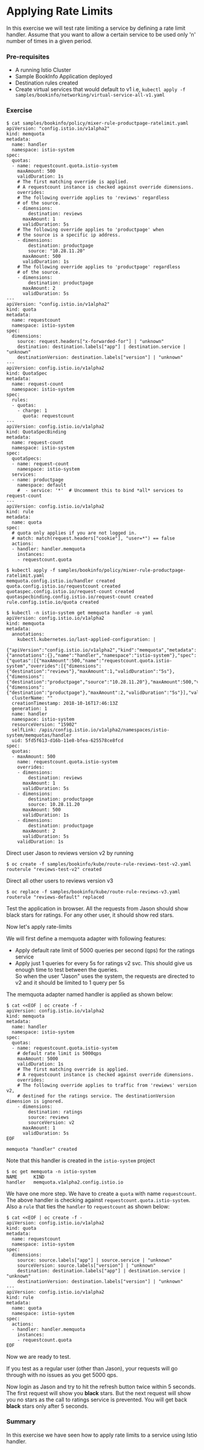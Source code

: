 # Applying Rate Limits

In this exercise we will test rate limiting a service by defining a rate limit handler. Assume that you want to allow a certain service to be used only 'n' number of times in a given period. 

### Pre-requisites
* A running Istio Cluster
* Sample BookInfo Application deployed
* Destination rules created
* Create virtual services that would default to v1 i.e, `kubectl apply -f samples/bookinfo/networking/virtual-service-all-v1.yaml`

### Exercise


```
$ cat samples/bookinfo/policy/mixer-rule-productpage-ratelimit.yaml
apiVersion: "config.istio.io/v1alpha2"
kind: memquota
metadata:
  name: handler
  namespace: istio-system
spec:
  quotas:
  - name: requestcount.quota.istio-system
    maxAmount: 500
    validDuration: 1s
    # The first matching override is applied.
    # A requestcount instance is checked against override dimensions.
    overrides:
    # The following override applies to 'reviews' regardless
    # of the source.
    - dimensions:
        destination: reviews
      maxAmount: 1
      validDuration: 5s
    # The following override applies to 'productpage' when
    # the source is a specific ip address.
    - dimensions:
        destination: productpage
        source: "10.28.11.20"
      maxAmount: 500
      validDuration: 1s
    # The following override applies to 'productpage' regardless
    # of the source.
    - dimensions:
        destination: productpage
      maxAmount: 2
      validDuration: 5s
---
apiVersion: "config.istio.io/v1alpha2"
kind: quota
metadata:
  name: requestcount
  namespace: istio-system
spec:
  dimensions:
    source: request.headers["x-forwarded-for"] | "unknown"
    destination: destination.labels["app"] | destination.service | "unknown"
    destinationVersion: destination.labels["version"] | "unknown"
---
apiVersion: config.istio.io/v1alpha2
kind: QuotaSpec
metadata:
  name: request-count
  namespace: istio-system
spec:
  rules:
  - quotas:
    - charge: 1
      quota: requestcount
---
apiVersion: config.istio.io/v1alpha2
kind: QuotaSpecBinding
metadata:
  name: request-count
  namespace: istio-system
spec:
  quotaSpecs:
  - name: request-count
    namespace: istio-system
  services:
  - name: productpage
    namespace: default
    #  - service: '*'  # Uncomment this to bind *all* services to request-count
---
apiVersion: config.istio.io/v1alpha2
kind: rule
metadata:
  name: quota
spec:
  # quota only applies if you are not logged in.
  # match: match(request.headers["cookie"], "user=*") == false
  actions:
  - handler: handler.memquota
    instances:
    - requestcount.quota
```


```
$ kubectl apply -f samples/bookinfo/policy/mixer-rule-productpage-ratelimit.yaml
memquota.config.istio.io/handler created
quota.config.istio.io/requestcount created
quotaspec.config.istio.io/request-count created
quotaspecbinding.config.istio.io/request-count created
rule.config.istio.io/quota created
```


```
$ kubectl -n istio-system get memquota handler -o yaml
apiVersion: config.istio.io/v1alpha2
kind: memquota
metadata:
  annotations:
    kubectl.kubernetes.io/last-applied-configuration: |
      {"apiVersion":"config.istio.io/v1alpha2","kind":"memquota","metadata":{"annotations":{},"name":"handler","namespace":"istio-system"},"spec":{"quotas":[{"maxAmount":500,"name":"requestcount.quota.istio-system","overrides":[{"dimensions":{"destination":"reviews"},"maxAmount":1,"validDuration":"5s"},{"dimensions":{"destination":"productpage","source":"10.28.11.20"},"maxAmount":500,"validDuration":"1s"},{"dimensions":{"destination":"productpage"},"maxAmount":2,"validDuration":"5s"}],"validDuration":"1s"}]}}
  clusterName: ""
  creationTimestamp: 2018-10-16T17:46:13Z
  generation: 1
  name: handler
  namespace: istio-system
  resourceVersion: "15902"
  selfLink: /apis/config.istio.io/v1alpha2/namespaces/istio-system/memquotas/handler
  uid: 5fd5f613-d16b-11e8-bfea-625578ce8fcd
spec:
  quotas:
  - maxAmount: 500
    name: requestcount.quota.istio-system
    overrides:
    - dimensions:
        destination: reviews
      maxAmount: 1
      validDuration: 5s
    - dimensions:
        destination: productpage
        source: 10.28.11.20
      maxAmount: 500
      validDuration: 1s
    - dimensions:
        destination: productpage
      maxAmount: 2
      validDuration: 5s
    validDuration: 1s
```



Direct user Jason to reviews version v2 by running

```
$ oc create -f samples/bookinfo/kube/route-rule-reviews-test-v2.yaml
routerule "reviews-test-v2" created
```

Direct all other users to reviews version v3

```
$ oc replace -f samples/bookinfo/kube/route-rule-reviews-v3.yaml
routerule "reviews-default" replaced		
```

Test the application in browser. All the requests from Jason should show black stars for ratings. For any other user, it should show red stars.

Now let's apply rate-limits

We will first define a memquota adapter with following features:	
* Apply default rate limit of 5000 queries per second (qps) for the ratings service 	
* Apply just 1 queries for every 5s for ratings v2 svc. This should give us enough time to test between the queries.	
So when the user "Jason" uses the system, the requests are directed to v2 and it should be limited to 1 query per 5s

The memquota adapter named handler is applied as shown below:

```
$ cat <<EOF | oc create -f -
apiVersion: config.istio.io/v1alpha2
kind: memquota
metadata:
  name: handler
  namespace: istio-system
spec:
  quotas:
  - name: requestcount.quota.istio-system
    # default rate limit is 5000qps
    maxAmount: 5000
    validDuration: 1s
    # The first matching override is applied.
    # A requestcount instance is checked against override dimensions.
    overrides:
    # The following override applies to traffic from 'rewiews' version v2,
    # destined for the ratings service. The destinationVersion dimension is ignored.
    - dimensions:
        destination: ratings
        source: reviews
        sourceVersion: v2
      maxAmount: 1
      validDuration: 5s
EOF

memquota "handler" created
```

Note that this handler is created in the `istio-system` project

```
$ oc get memquota -n istio-system
NAME      KIND
handler   memquota.v1alpha2.config.istio.io
```

We have one more step. We have to create a `quota` with name `requestcount`. The above handler is checking against `requestcount.quota.istio-system`.
Also a `rule` that ties the `handler` to `requestcount` as shown below:


```
$ cat <<EOF | oc create -f -
apiVersion: config.istio.io/v1alpha2
kind: quota
metadata:
  name: requestcount
  namespace: istio-system
spec:
  dimensions:
    source: source.labels["app"] | source.service | "unknown"
    sourceVersion: source.labels["version"] | "unknown"
    destination: destination.labels["app"] | destination.service | "unknown"
    destinationVersion: destination.labels["version"] | "unknown"
---
apiVersion: config.istio.io/v1alpha2
kind: rule
metadata:
  name: quota
  namespace: istio-system
spec:
  actions:
  - handler: handler.memquota
    instances:
    - requestcount.quota
EOF
```

Now we are ready to test.

If you test as a regular user (other than Jason), your requests will go through with no issues as you get 5000 qps. 

Now login as Jason and try to hit the refresh button twice within 5 seconds. The first request will show you **black** stars. But the next request will show you no stars as the call to ratings service is prevented. You will get back **black** stars only after 5 seconds.

### Summary

In this exercise we have seen how to apply rate limits to a service using Istio handler.



